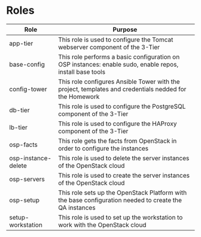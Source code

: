 Roles
=====

Role | Purpose
---- | -------
app-tier | This role is used to configure the Tomcat webserver component of the 3-Tier
base-config | This role performs a basic configuration on OSP instances: enable sudo, enable repos, install base tools
config-tower | This role configures Ansible Tower with the project, templates and credentials nedded for the Homework
db-tier | This role is used to configure the PostgreSQL component of the 3-Tier
lb-tier | This role is used to configure the HAProxy component of the 3-Tier
osp-facts | This role gets the facts from OpenStack in order to configure the instances
osp-instance-delete | This role is used to delete the server instances of the OpenStack cloud
osp-servers | This role is used to create the server instances of the OpenStack cloud
osp-setup | This role sets up the OpenStack Platform with the base configuration needed to create the QA instances
setup-workstation | This role is used to set up the workstation to work with the OpenStack cloud


